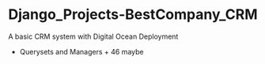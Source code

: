 # Django_Projects-BestCompany_CRM

A basic CRM system with Digital Ocean Deployment
- Querysets and Managers + 46 maybe
